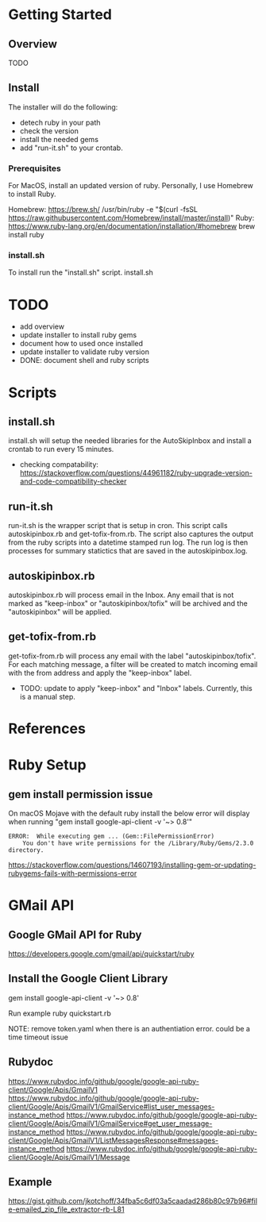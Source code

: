 # Getting Started

## Overview

TODO

## Install

The installer will do the following:
* detech ruby in your path
* check the version
* install the needed gems
* add "run-it.sh" to your crontab.

### Prerequisites

For MacOS, install an updated version of ruby.  Personally, I use
Homebrew to install Ruby.

Homebrew: https://brew.sh/
    /usr/bin/ruby -e "$(curl -fsSL https://raw.githubusercontent.com/Homebrew/install/master/install)"
Ruby: https://www.ruby-lang.org/en/documentation/installation/#homebrew
    brew install ruby

### install.sh
To install run the "install.sh" script.
    install.sh

# TODO
* add overview
* update installer to install ruby gems
* document how to used once installed
* update installer to validate ruby version
* DONE: document shell and ruby scripts

# Scripts
## install.sh

install.sh will setup the needed libraries for the AutoSkipInbox and
install a crontab to run every 15 minutes.

* checking compatability:
  https://stackoverflow.com/questions/44961182/ruby-upgrade-version-and-code-compatibility-checker

## run-it.sh

run-it.sh is the wrapper script that is setup in cron.  This script
calls autoskipinbox.rb and get-tofix-from.rb.  The script also
captures the output from the ruby scripts into a datetime stamped run
log.  The run log is then processes for summary statictics that are
saved in the autoskipinbox.log.

## autoskipinbox.rb

autoskipinbox.rb will process email in the Inbox.  Any email that is
not marked as "keep-inbox" or "autoskipinbox/tofix" will be archived
and the "autoskipinbox" will be applied.

## get-tofix-from.rb

get-tofix-from.rb will process any email with the label
"autoskipinbox/tofix".  For each matching message, a filter will be
created to match incoming email with the from address and apply the
"keep-inbox" label.

* TODO: update to apply "keep-inbox" and "Inbox" labels.  Currently,
  this is a manual step.


# References

# Ruby Setup

## gem install permission issue 
On macOS Mojave with the default ruby install the below error will display when running "gem install google-api-client -v '~> 0.8'"

    ERROR:  While executing gem ... (Gem::FilePermissionError)
        You don't have write permissions for the /Library/Ruby/Gems/2.3.0 directory.

https://stackoverflow.com/questions/14607193/installing-gem-or-updating-rubygems-fails-with-permissions-error

# GMail API
## Google GMail API for Ruby
https://developers.google.com/gmail/api/quickstart/ruby

## Install the Google Client Library
gem install google-api-client -v '~> 0.8'

Run example
ruby quickstart.rb

NOTE: remove token.yaml when there is an authentiation error.  could
be a time timeout issue

## Rubydoc
https://www.rubydoc.info/github/google/google-api-ruby-client/Google/Apis/GmailV1
https://www.rubydoc.info/github/google/google-api-ruby-client/Google/Apis/GmailV1/GmailService#list_user_messages-instance_method
https://www.rubydoc.info/github/google/google-api-ruby-client/Google/Apis/GmailV1/GmailService#get_user_message-instance_method
https://www.rubydoc.info/github/google/google-api-ruby-client/Google/Apis/GmailV1/ListMessagesResponse#messages-instance_method
https://www.rubydoc.info/github/google/google-api-ruby-client/Google/Apis/GmailV1/Message

## Example
https://gist.github.com/jkotchoff/34fba5c6df03a5caadad286b80c97b96#file-emailed_zip_file_extractor-rb-L81
